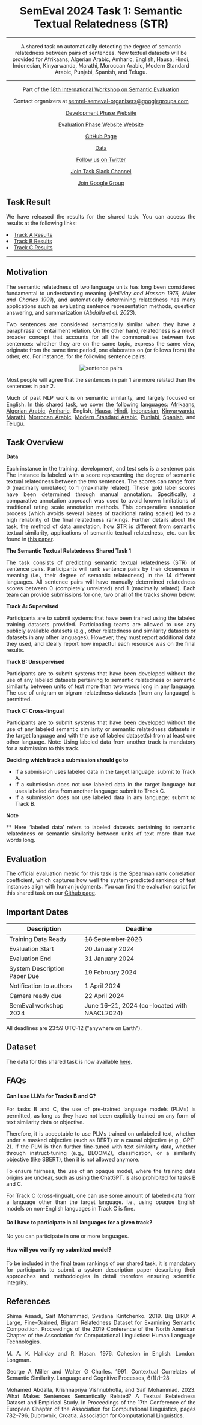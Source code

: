 
<center>

#   **SemEval 2024 Task 1: Semantic Textual Relatedness (STR)** 
---
A shared task on automatically detecting the degree of semantic relatedness between pairs of sentences. New textual datasets will be provided for Afrikaans, Algerian Arabic, Amharic, English, Hausa, Hindi, Indonesian, Kinyarwanda, Marathi, Moroccan Arabic, Modern Standard Arabic, Punjabi, Spanish, and Telugu.

---
 Part of the [18th International Workshop on Semantic Evaluation](https://semeval.github.io/SemEval2024/tasks.html)

<!-- 
<center> -->

 Contact organizers at [semrel-semeval-organisers@googlegroups.com](mailto:semrel-semeval-organisers@googlegroups.com)

 [Development Phase Website](https://codalab.lisn.upsaclay.fr/competitions/15715)
 
 [Evaluation Phase Website Website](https://codalab.lisn.upsaclay.fr/competitions/16799)


<!-- 
<center> -->

 [GitHub Page](https://github.com/semantic-textual-relatedness/Semantic_Relatedness_SemEval2024)

 [Data](https://github.com/semantic-textual-relatedness/Semantic_Relatedness_SemEval2024)

 [Follow us on Twitter](https://twitter.com/SemRel2024)

 [Join Task Slack Channel](https://join.slack.com/t/semrelsemeval2024/shared_invite/zt-2446ppar5-62koodIDFC9bCRMlR0ATkA)

 [Join Google Group](https://groups.google.com/forum/#!forum/semrel-semeval-participants/join)


<!-- <center> -->


<!-- >  [Visit CodaLab competition website](https://codalab.lisn.upsaclay.fr/competitions/7320) -->

<!-- <font size=3> <span style="color: blue;"> AfriSenti dataset is available at task's:[GitHub repo](https://github.com/afrisenti-semeval/afrisent-semeval-2023) </span> </font>
 -->

</center>



## **Task Result**

We have released the results for the shared task. You can access the results at the following links:
    <li><a href="https://docs.google.com/spreadsheets/d/1yn-caxJTjlufmcF1uzAh3aLLQGVVGRsS5MW5ShBWVWQ/edit?usp=sharing" target="_blank">Track A Results</a></li>
        <li><a href="https://docs.google.com/spreadsheets/d/1KGN26MYVlfEOqooq-bzD6EBNnpl-YT5XrY9COKESS-g/edit?usp=sharing" target="_blank">Track B Results</a></li>
        <li><a href="https://docs.google.com/spreadsheets/d/1A4nL2-SrH-DrvGGbuKGyl42VdwFrnXiDdWd6eQJTi5s/edit?usp=sharing" target="_blank">Track C Results</a></li>


---
## **Motivation**

The semantic relatedness of two language units has long been considered fundamental to understanding meaning (<cite>Halliday and Hassan 1976, Miller and Charles 1991</cite>), and automatically determining relatedness has many applications such as evaluating sentence representation methods, question answering, and summarization (<cite>Abdalla et al. 2023</cite>).

Two sentences are considered semantically similar when they have a paraphrasal or entailment relation. On the other hand, relatedness is a much broader concept that accounts for all the commonalities between two sentences: whether they are on the same topic, express the same view, originate from the same time period, one elaborates on (or follows from) the other, etc. For instance, for the following sentence pairs:

<center>

![sentence pairs](pairs_semrel.png)

</center>

Most people will agree that the sentences in pair 1 are more related than the sentences in pair 2. 

Much of past NLP work is on semantic similarity, and largely focused on English. In this shared task, we cover the following languages: [Afrikaans](https://en.wikipedia.org/wiki/Afrikaans), [Algerian Arabic](https://en.wikipedia.org/wiki/Algerian_Arabic), [Amharic](https://en.wikipedia.org/wiki/Amharic), English, [Hausa](https://en.wikipedia.org/wiki/Hausa_language), [Hindi](https://en.wikipedia.org/wiki/Hindi), [Indonesian](https://en.wikipedia.org/wiki/Indonesian_language), [Kinyarwanda](https://en.wikipedia.org/wiki/Kinyarwanda), [Marathi](https://en.wikipedia.org/wiki/Marathi_language), [Morrocan Arabic](https://en.wikipedia.org/wiki/Moroccan_Arabic), [Modern Standard Arabic](https://en.wikipedia.org/wiki/Modern_Standard_Arabic), [Punjabi](https://en.wikipedia.org/wiki/Punjabi_language), [Spanish](https://en.wikipedia.org/wiki/Spanish_language), and [Telugu](https://en.wikipedia.org/wiki/Telugu_language).

## **Task Overview**
<p><strong>Data</strong></p>
 
<p>Each instance in the training, development, and test sets is a sentence pair. The instance is labeled with a score representing the degree of semantic textual relatedness between the two sentences. The scores can range from 0 (maximally unrelated) to 1 (maximally related). These gold label scores have been determined through manual annotation. Specifically, a comparative annotation approach was used to avoid known limitations of traditional rating scale annotation methods. This comparative annotation process (which avoids several biases of traditional rating scales) led to a high reliability of the final relatedness rankings.
Further details about the task, the method of data annotation, how STR is different from semantic textual similarity, applications of semantic textual relatedness, etc. can be found in <a href="https://aclanthology.org/2023.eacl-main.55.pdf">this paper</a>.
</p>

<p><strong> The Semantic Textual Relatedness Shared Task 1</strong></p>
<p>The task consists of predicting semantic textual relatedness (STR) of sentence pairs. Participants will rank sentence pairs by their closeness in meaning (i.e., their degree of semantic relatedness) in the 14 different languages. All sentence pairs will have manually determined relatedness scores between 0 (completely unrelated) and 1 (maximally related). Each team can provide submissions for one, two or all of the tracks shown below:

</p>

<p><strong>Track A: Supervised</strong></p>
<p>Participants are to submit systems that have been trained using the labeled training datasets provided. Participating teams are allowed to use any publicly available datasets (e.g., other relatedness and similarity datasets or datasets in any other languages). However, they must report additional data they used, and ideally report how impactful each resource was on the final results.
</p>


<p><strong>Track B: Unsupervised</strong></p>
<p>Participants are to submit systems that have been developed without the use of any labeled datasets pertaining to semantic relatedness or semantic similarity between units of text more than two words long in any language. The use of unigram or bigram relatedness datasets (from any language) is permitted. 
</p>

<p><strong>Track C: Cross-lingual</strong></p>
<p>Participants are to submit systems that have been developed without the use of any labeled semantic similarity or semantic relatedness datasets in the target language and with the use of labeled dataset(s) from at least one other language.  Note: Using labeled data from another track is mandatory for a submission to this track.
</p>

<p><strong>Deciding which track a submission should go to</strong></p>
 <ul>
	<LI> If a submission uses labeled data in the target language: submit to Track A.</LI>
 <LI> If a submission does not use labeled data in the target language but uses labeled data from another language: submit to Track C. </LI>
 <LI> If a submission does not use labeled data in any language: submit to Track B.</LI>
 </ul>

<p><strong>Note</strong></p>

<p>** Here ‘labeled data’ refers to labeled datasets pertaining to semantic relatedness or semantic similarity between units of text more than two words long. </p>

## **Evaluation**

The official evaluation metric for this task is the Spearman rank correlation coefficient, which captures how well the system-predicted rankings of test instances align with human judgments. You can find the evaluation script for this shared task on our [Github page](https://github.com/semantic-textual-relatedness/Semantic_Relatedness_SemEval2024/blob/main/evaluation_script/evaluation.py).

## **Important Dates**

| Description                  | Deadline                                     |
| ---------------------------- | ---------------------------------------------|
| Training Data Ready          | <s>18 September 2023</s>                     |
| Evaluation Start             | 20 January 2024                              |
| Evaluation End               | 31 January 2024                              |
| System Description Paper Due | 19 February 2024                             |
| Notification to authors      | 1 April 2024                                 |
| Camera ready due             | 22 April 2024                                |
| SemEval workshop 2024        | June 16–21, 2024 (co-located with NAACL2024) |


All deadlines are 23:59 UTC-12 ("anywhere on Earth").

## **Dataset**
The data for this shared task is now available [here](https://github.com/semantic-textual-relatedness/Semantic_Relatedness_SemEval2024#citing-this-work).


## **FAQs**

#### Can I use LLMs for Tracks B and C?

<p>For tasks B and C, the use of pre-trained language models (PLMs) is permitted, as long as they have not been explicitly trained on any form of text similarity data or objective. </p>

<p>Therefore, it is acceptable to use PLMs trained on unlabeled text, whether under a masked objective (such as BERT) or a causal objective (e.g., GPT-2). If the PLM is then further fine-tuned with text similarity data, whether through instruct-tuning (e.g., BLOOMZ), classification, or a similarity objective (like SBERT), then it is not allowed anymore.</p> 

<p>To ensure fairness, the use of an opaque model, where the training data origins are unclear, such as using the ChatGPT, is also prohibited for tasks B and C.</p>

<p>For Track C (cross-lingual), one can use some amount of labeled data from a language other than the target language. I.e., using opaque English models on non-English languages in Track C is fine. </p>

#### Do I have to participate in all languages for a given track?
<p>No you can participate in one or more languages.</p>


#### How will you verify my submitted model?


<p>To be included in the final team rankings of our shared task, it is mandatory for participants to submit a system description paper describing their approaches and methodologies in detail therefore ensuring scientific integrity.</p>



<!-- ## **Communication**

- Join [Task Mailing List](https://groups.google.com/g/afrisenti-semeval)
- Join [Task Slack Channel](https://join.slack.com/t/afrisenti-semeval/shared_invite/zt-1fds98x1u-L3c~bpBI91IWRD80_Fy23Q) to communicate with the organizers.
- Contact Organizers: [afrisenti-semeval-organizers@googlegroups.com](mailto:afrisenti-semeval-organizers@googlegroups.com) -->


## **References**
Shima Asaadi, Saif Mohammad, Svetlana Kiritchenko. 2019. Big BiRD: A Large, Fine-Grained, Bigram Relatedness Dataset for Examining Semantic Composition. Proceedings of the 2019 Conference of the North American Chapter of the Association for Computational Linguistics: Human Language Technologies.

M. A. K. Halliday and R. Hasan. 1976. Cohesion in English. London: Longman.

George A Miller and Walter G Charles. 1991. Contextual Correlates of Semantic Similarity. Language and Cognitive Processes, 6(1):1–28

Mohamed Abdalla, Krishnapriya Vishnubhotla, and Saif Mohammad. 2023. What Makes Sentences Semantically Related? A Textual Relatedness Dataset and Empirical Study. In Proceedings of the 17th Conference of the European Chapter of the Association for Computational Linguistics, pages 782–796, Dubrovnik, Croatia. Association for Computational Linguistics.

<style>
body {
text-align: justify}
</style>
